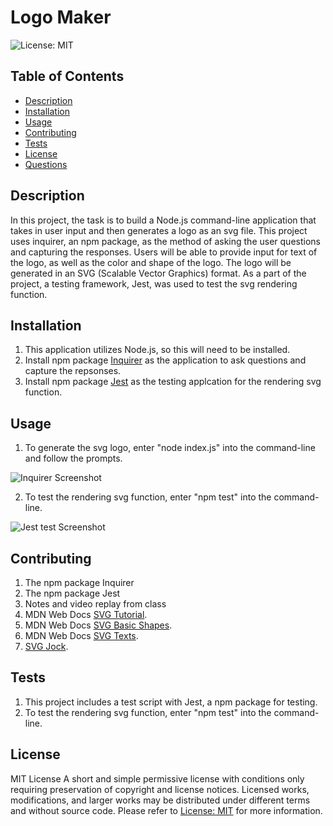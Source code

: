 # Logo Maker

 ![License: MIT](https://img.shields.io/badge/License-MIT-yellow.svg)

## Table of Contents
  - [Description](#description)
  - [Installation](#installation)
  - [Usage](#usage)
  - [Contributing](#contributing)
  - [Tests](#tests)
  - [License](#license)
  - [Questions](#questions)

## Description
In this project, the task is to build a Node.js command-line application that takes in user input and then generates a logo as an svg file. This project uses inquirer, an npm package, as the method of asking the user questions and capturing the responses. Users will be able to provide input for text of the logo, as well as the color and shape of the logo. The logo will be generated in an SVG (Scalable Vector Graphics) format. As a part of the project, a testing framework, Jest, was used to test the svg rendering function.

## Installation
1. This application utilizes Node.js, so this will need to be installed.
2. Install npm package [Inquirer](https://www.npmjs.com/package/inquirer) as the application to ask questions and capture the repsonses.
3. Install npm package [Jest](https://www.npmjs.com/package/jest) as the testing applcation for the rendering svg function.

## Usage
1. To generate the svg logo, enter "node index.js" into the command-line and follow the prompts.

![Inquirer Screenshot](https://github.com/leesochay/logo-maker/assets/128553488/0e4500be-7bb5-4901-bce3-e6db702d65bf)

2. To test the rendering svg function, enter "npm test" into the command-line.

![Jest test Screenshot](https://github.com/leesochay/logo-maker/assets/128553488/351f25a0-9b69-40ac-a91c-32a5bb170797)


## Contributing
1. The npm package Inquirer
2. The npm package Jest
3. Notes and video replay from class
4. MDN Web Docs [SVG Tutorial](https://developer.mozilla.org/en-US/docs/Web/SVG/Tutorial).
5. MDN Web Docs [SVG Basic Shapes](https://developer.mozilla.org/en-US/docs/Web/SVG/Tutorial/Basic_Shapes).
6. MDN Web Docs [SVG Texts](https://developer.mozilla.org/en-US/docs/Web/SVG/Tutorial/Texts).
7. [SVG Jock](https://marketplace.visualstudio.com/items?itemName=jock.svg).

## Tests
1. This project includes a test script with Jest, a npm package for testing.
2. To test the rendering svg function, enter "npm test" into the command-line.

## License
MIT License
A short and simple permissive license with conditions only requiring preservation of copyright and license notices. Licensed works, modifications, and larger works may be distributed under different terms and without source code. Please refer to [License: MIT](https://choosealicense.com/licenses/mit/) for more information.

